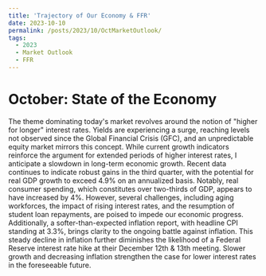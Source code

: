 ```yaml
---
title: 'Trajectory of Our Economy & FFR'
date: 2023-10-10
permalink: /posts/2023/10/OctMarketOutlook/
tags:
  - 2023
  - Market Outlook
  - FFR
---
```


October: State of the Economy
======

The theme dominating today's market revolves around the notion of "higher for longer" interest rates. Yields are experiencing a surge, reaching levels not observed since the Global Financial Crisis (GFC), and an unpredictable equity market mirrors this concept. While current growth indicators reinforce the argument for extended periods of higher interest rates, I anticipate a slowdown in long-term economic growth. Recent data continues to indicate robust gains in the third quarter, with the potential for real GDP growth to exceed 4.9% on an annualized basis. Notably, real consumer spending, which constitutes over two-thirds of GDP, appears to have increased by 4%. However, several challenges, including aging workforces, the impact of rising interest rates, and the resumption of student loan repayments, are poised to impede our economic progress. Additionally, a softer-than-expected inflation report, with headline CPI standing at 3.3%, brings clarity to the ongoing battle against inflation. This steady decline in inflation further diminishes the likelihood of a Federal Reserve interest rate hike at their December 12th & 13th meeting. Slower growth and decreasing inflation strengthen the case for lower interest rates in the foreseeable future.


